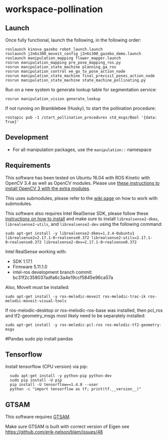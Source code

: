 # workspace-pollination

## Launch

Once fully functional, launch the following, in the following order:

```
roslaunch kinova_gazebo robot_launch.launch
roslaunch j2n6s300_moveit_config j2n6s300_gazebo_demo.launch
roslaunch manipulation_mapping flower_mapper.launch
rosrun manipulation_mapping pre_pose_mapping_ros.py
rosrun manipulation_state_machine planning_ga_ros
rosrun manipulation_control ee_go_to_pose_action_node
rosrun manipulation_state_machine final_previsit_poses_action_node
rosrun manipulation_state_machine state_machine_pollinating.py
```

Run on a new system to generate lookup table for segmentation service:

```
rosrun manipulation_vision generate_lookup 
```

If not running on Bramblebee (Husky), to start the pollination procedure:

```
rostopic pub -1 /start_pollination_procedures std_msgs/Bool '{data: True}'
```

## Development
- For all manipulation packages, use the `manipulation::` namespace

## Requirements

This software has been tested on Ubuntu 16.04 with ROS Kinetic with OpenCV 3.4 as well as OpenCV modules. Please use [these instructions to install OpenCV 3 with the extra modules](https://github.com/wvu-irl/guides-and-resources/wiki/Core-OpenCV-and-Extra-Modules).

This uses submodules, please refer to the [wiki page](https://github.com/wvu-irl/guides-and-resources/wiki/Git-Submodules) on how to work with submodules.

This software also requires Intel RealSense SDK, please follow these [instructions on how to install](https://github.com/IntelRealSense/librealsense/blob/master/doc/distribution_linux.md) and make sure to install `librealsense2-dkms`, `librealsense2-utils`, and `librealsense2-dev` using the following command:

```
sudo apt-get install -y librealsense2-dkms=1.3.4-0ubuntu1 librealsense2=2.17.1-0~realsense0.372 librealsense2-utils=2.17.1-0~realsense0.372 librealsense2-dev=2.17.1-0~realsense0.372
```

Intel RealSense working with:
* SDK 1.17.1
* Firmware 5.11.1.0
* intel-ros development branch commit: bc31f2c358037adfa6c3a4e19ccf5845e96ca57a

Also, MoveIt must be installed:
```
sudo apt-get install -y ros-melodic-moveit ros-melodic-trac-ik ros-melodic-moveit-visual-tools
```
If ros-melodic-desktop or ros-melodic-ros-base was installed, then pcl_ros and tf2-geometry_msgs most likely need to be separately installed:
```
sudo apt-get install -y ros-melodic-pcl-ros ros-melodic-tf2-geometry-msgs
```

#Pandas
sudo pip install pandas

## Tensorflow       
Install tensorflow (CPU version) via pip:

      sudo apt-get install -y python-pip python-dev
      sudo pip install -U pip
      pip install -U tensorflow==1.4.0 --user
      python -c "import tensorflow as tf; print(tf.__version__)"

## GTSAM
This software requires [GTSAM](https://bitbucket.org/gtborg/gtsam). 

Make sure GTSAM is built with correct version of Eigen see https://github.com/erik-nelson/blam/issues/48
